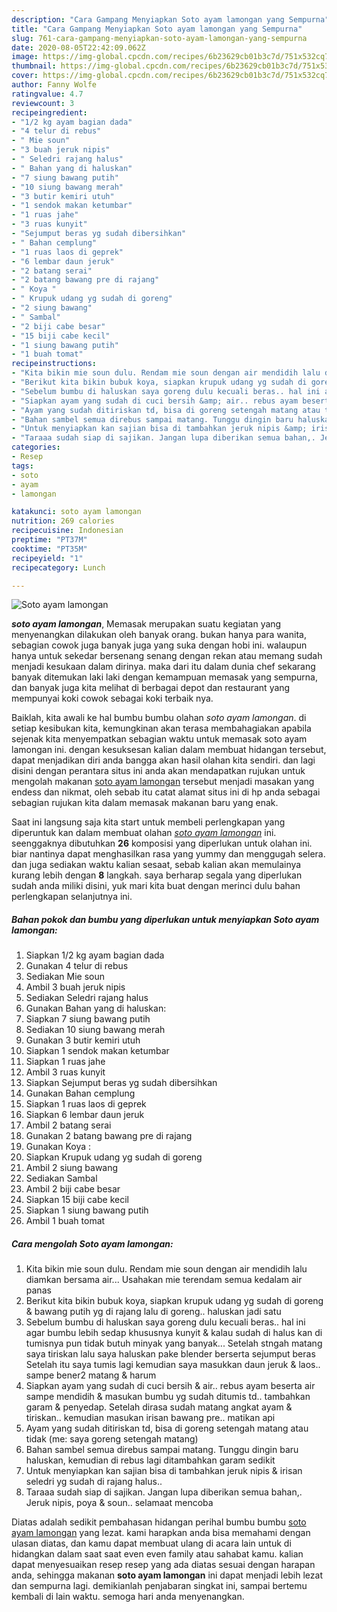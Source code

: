 ```yaml
---
description: "Cara Gampang Menyiapkan Soto ayam lamongan yang Sempurna"
title: "Cara Gampang Menyiapkan Soto ayam lamongan yang Sempurna"
slug: 761-cara-gampang-menyiapkan-soto-ayam-lamongan-yang-sempurna
date: 2020-08-05T22:42:09.062Z
image: https://img-global.cpcdn.com/recipes/6b23629cb01b3c7d/751x532cq70/soto-ayam-lamongan-foto-resep-utama.jpg
thumbnail: https://img-global.cpcdn.com/recipes/6b23629cb01b3c7d/751x532cq70/soto-ayam-lamongan-foto-resep-utama.jpg
cover: https://img-global.cpcdn.com/recipes/6b23629cb01b3c7d/751x532cq70/soto-ayam-lamongan-foto-resep-utama.jpg
author: Fanny Wolfe
ratingvalue: 4.7
reviewcount: 3
recipeingredient:
- "1/2 kg ayam bagian dada"
- "4 telur di rebus"
- " Mie soun"
- "3 buah jeruk nipis"
- " Seledri rajang halus"
- " Bahan yang di haluskan"
- "7 siung bawang putih"
- "10 siung bawang merah"
- "3 butir kemiri utuh"
- "1 sendok makan ketumbar"
- "1 ruas jahe"
- "3 ruas kunyit"
- "Sejumput beras yg sudah dibersihkan"
- " Bahan cemplung"
- "1 ruas laos di geprek"
- "6 lembar daun jeruk"
- "2 batang serai"
- "2 batang bawang pre di rajang"
- " Koya "
- " Krupuk udang yg sudah di goreng"
- "2 siung bawang"
- " Sambal"
- "2 biji cabe besar"
- "15 biji cabe kecil"
- "1 siung bawang putih"
- "1 buah tomat"
recipeinstructions:
- "Kita bikin mie soun dulu. Rendam mie soun dengan air mendidih lalu diamkan bersama air... Usahakan mie terendam semua kedalam air panas"
- "Berikut kita bikin bubuk koya, siapkan krupuk udang yg sudah di goreng &amp; bawang putih yg di rajang lalu di goreng.. haluskan jadi satu"
- "Sebelum bumbu di haluskan saya goreng dulu kecuali beras.. hal ini agar bumbu lebih sedap khususnya kunyit &amp; kalau sudah di halus kan di tumisnya pun tidak butuh minyak yang banyak... Setelah stngah matang saya tiriskan lalu saya haluskan pake blender berserta sejumput beras Setelah itu saya tumis lagi kemudian saya masukkan daun jeruk &amp; laos.. sampe bener2 matang &amp; harum"
- "Siapkan ayam yang sudah di cuci bersih &amp; air.. rebus ayam beserta air sampe mendidih &amp; masukan bumbu yg sudah ditumis td.. tambahkan garam &amp; penyedap. Setelah dirasa sudah matang angkat ayam &amp; tiriskan.. kemudian masukan irisan bawang pre.. matikan api"
- "Ayam yang sudah ditiriskan td, bisa di goreng setengah matang atau tidak (me: saya goreng setengah matang)"
- "Bahan sambel semua direbus sampai matang. Tunggu dingin baru haluskan, kemudian di rebus lagi ditambahkan garam sedikit"
- "Untuk menyiapkan kan sajian bisa di tambahkan jeruk nipis &amp; irisan seledri yg sudah di rajang halus.."
- "Taraaa sudah siap di sajikan. Jangan lupa diberikan semua bahan,. Jeruk nipis, poya &amp; soun.. selamaat mencoba"
categories:
- Resep
tags:
- soto
- ayam
- lamongan

katakunci: soto ayam lamongan 
nutrition: 269 calories
recipecuisine: Indonesian
preptime: "PT37M"
cooktime: "PT35M"
recipeyield: "1"
recipecategory: Lunch

---
```



![Soto ayam lamongan](https://img-global.cpcdn.com/recipes/6b23629cb01b3c7d/751x532cq70/soto-ayam-lamongan-foto-resep-utama.jpg)

<b><i>soto ayam lamongan</i></b>, Memasak merupakan suatu kegiatan yang menyenangkan dilakukan oleh banyak orang. bukan hanya para wanita, sebagian cowok juga banyak juga yang suka dengan hobi ini. walaupun hanya untuk sekedar bersenang senang dengan rekan atau memang sudah menjadi kesukaan dalam dirinya. maka dari itu dalam dunia chef sekarang banyak ditemukan laki laki dengan kemampuan memasak yang sempurna, dan banyak juga kita melihat di berbagai depot dan restaurant yang mempunyai koki cowok sebagai koki terbaik nya.



Baiklah, kita awali ke hal bumbu bumbu olahan <i>soto ayam lamongan</i>. di setiap kesibukan kita, kemungkinan akan terasa membahagiakan apabila sejenak kita menyempatkan sebagian waktu untuk memasak soto ayam lamongan ini. dengan kesuksesan kalian dalam membuat hidangan tersebut, dapat menjadikan diri anda bangga akan hasil olahan kita sendiri. dan lagi disini dengan perantara situs ini anda akan mendapatkan rujukan untuk mengolah makanan <u>soto ayam lamongan</u> tersebut menjadi masakan yang endess dan nikmat, oleh sebab itu catat alamat situs ini di hp anda sebagai sebagian rujukan kita dalam memasak makanan baru yang enak.


Saat ini langsung saja kita start untuk membeli perlengkapan yang diperuntuk kan dalam membuat olahan <u><i>soto ayam lamongan</i></u> ini. seenggaknya dibutuhkan <b>26</b> komposisi yang diperlukan untuk olahan ini. biar nantinya dapat menghasilkan rasa yang yummy dan menggugah selera. dan juga sediakan waktu kalian sesaat, sebab kalian akan memulainya kurang lebih dengan <b>8</b> langkah. saya berharap segala yang diperlukan sudah anda miliki disini, yuk mari kita buat dengan merinci dulu bahan perlengkapan selanjutnya ini.

<!--inarticleads1-->

##### Bahan pokok dan bumbu yang diperlukan untuk menyiapkan Soto ayam lamongan:

1. Siapkan 1/2 kg ayam bagian dada
1. Gunakan 4 telur di rebus
1. Sediakan  Mie soun
1. Ambil 3 buah jeruk nipis
1. Sediakan  Seledri rajang halus
1. Gunakan  Bahan yang di haluskan:
1. Siapkan 7 siung bawang putih
1. Sediakan 10 siung bawang merah
1. Gunakan 3 butir kemiri utuh
1. Siapkan 1 sendok makan ketumbar
1. Siapkan 1 ruas jahe
1. Ambil 3 ruas kunyit
1. Siapkan Sejumput beras yg sudah dibersihkan
1. Gunakan  Bahan cemplung
1. Siapkan 1 ruas laos di geprek
1. Siapkan 6 lembar daun jeruk
1. Ambil 2 batang serai
1. Gunakan 2 batang bawang pre di rajang
1. Gunakan  Koya :
1. Siapkan  Krupuk udang yg sudah di goreng
1. Ambil 2 siung bawang
1. Sediakan  Sambal
1. Ambil 2 biji cabe besar
1. Siapkan 15 biji cabe kecil
1. Siapkan 1 siung bawang putih
1. Ambil 1 buah tomat




<!--inarticleads2-->

##### Cara mengolah Soto ayam lamongan:

1. Kita bikin mie soun dulu. Rendam mie soun dengan air mendidih lalu diamkan bersama air... Usahakan mie terendam semua kedalam air panas
1. Berikut kita bikin bubuk koya, siapkan krupuk udang yg sudah di goreng &amp; bawang putih yg di rajang lalu di goreng.. haluskan jadi satu
1. Sebelum bumbu di haluskan saya goreng dulu kecuali beras.. hal ini agar bumbu lebih sedap khususnya kunyit &amp; kalau sudah di halus kan di tumisnya pun tidak butuh minyak yang banyak... Setelah stngah matang saya tiriskan lalu saya haluskan pake blender berserta sejumput beras Setelah itu saya tumis lagi kemudian saya masukkan daun jeruk &amp; laos.. sampe bener2 matang &amp; harum
1. Siapkan ayam yang sudah di cuci bersih &amp; air.. rebus ayam beserta air sampe mendidih &amp; masukan bumbu yg sudah ditumis td.. tambahkan garam &amp; penyedap. Setelah dirasa sudah matang angkat ayam &amp; tiriskan.. kemudian masukan irisan bawang pre.. matikan api
1. Ayam yang sudah ditiriskan td, bisa di goreng setengah matang atau tidak (me: saya goreng setengah matang)
1. Bahan sambel semua direbus sampai matang. Tunggu dingin baru haluskan, kemudian di rebus lagi ditambahkan garam sedikit
1. Untuk menyiapkan kan sajian bisa di tambahkan jeruk nipis &amp; irisan seledri yg sudah di rajang halus..
1. Taraaa sudah siap di sajikan. Jangan lupa diberikan semua bahan,. Jeruk nipis, poya &amp; soun.. selamaat mencoba




Diatas adalah sedikit pembahasan hidangan perihal bumbu bumbu <u>soto ayam lamongan</u> yang lezat. kami harapkan anda bisa memahami dengan ulasan diatas, dan kamu dapat membuat ulang di acara lain untuk di hidangkan dalam saat saat even even family atau sahabat kamu. kalian dapat menyesuaikan resep resep yang ada diatas sesuai dengan harapan anda, sehingga makanan <b>soto ayam lamongan</b> ini dapat menjadi lebih lezat dan sempurna lagi. demikianlah penjabaran singkat ini, sampai bertemu kembali di lain waktu. semoga hari anda menyenangkan.
